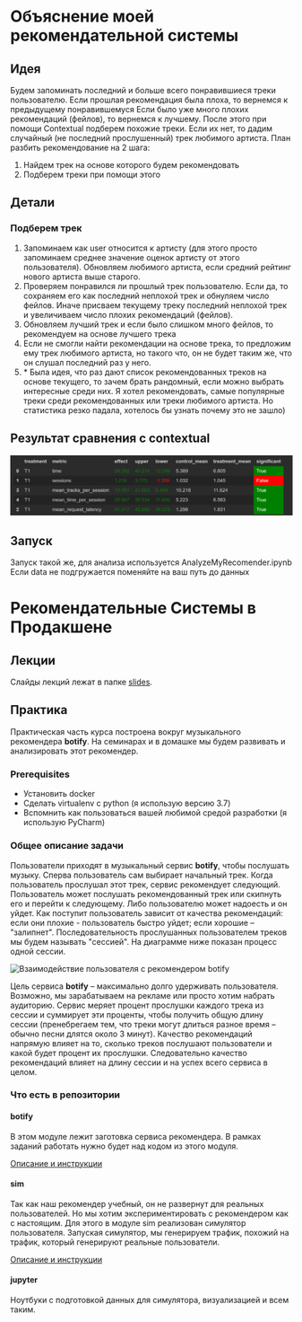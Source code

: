 # Объяснение моей рекомендательной системы
## Идея
Будем запоминать последний и больше всего понравившиеся треки пользователю.
Если прошлая рекомендация была плоха, то вернемся к предыдущему понравившемуся
Если было уже много плохих рекомендаций (фейлов), то вернемся к лучшему.
После этого при помощи Contextual подберем похожие треки. Если их нет, то дадим случайный
(не последний прослушенный) трек любимого артиста.
План разбить рекомендование на 2 шага:
1) Найдем трек на основе которого будем рекомендовать
2) Подберем треки при помощи этого

## Детали
### Подберем трек
1) Запоминаем как user относится к артисту
(для этого просто запоминаем среднее значение оценок артисту от этого пользователя).
Обновляем любимого артиста, если средний рейтинг нового артиста выше старого.
2) Проверяем понравился ли прошлый трек пользователю.
Если да, то сохраняем его как последний неплохой трек и обнуляем число фейлов.
Иначе присваем текущему треку последний неплохой трек и увеличиваем число плохих рекомендаций (фейлов).
3) Обновляем лучший трек и если было слишком много фейлов, то рекомендуем на основе лучшего трека
4) Если не смогли найти рекомендации на основе трека, то предложим ему трек любимого артиста,
но такого что, он не будет таким же, что он слушал последний раз у него.
5) \* Была идея, что раз дают список рекомендованных треков на основе текущего, то зачем брать рандомный,
если можно выбрать интересные среди них.
Я хотел рекомендовать, самые популярные треки среди рекомендованных или треки любимого артиста.
Но статистика резко падала, хотелось бы узнать почему это не зашло)
## Результат сравнения с contextual
![А/В эксперимент сранения с contextual](Statistic.png)
## Запуск
Запуск такой же, для анализа используется AnalyzeMyRecomender.ipynb
Если data не подгружается поменяйте на ваш путь до данных
# Рекомендательные Системы в Продакшене

## Лекции

Слайды лекций лежат в папке [slides](slides).

## Практика

Практическая часть курса построена вокруг музыкального рекомендера **botify**. 
На семинарах и в домашке мы будем развивать и анализировать этот рекомендер.

### Prerequisites

- Установить docker
- Сделать virtualenv c python (я использую версию 3.7)
- Вспомнить как пользоваться вашей любимой средой разработки (я использую PyCharm)

### Общее описание задачи

Пользователи приходят в музыкальный сервис **botify**, чтобы послушать музыку.
Сперва пользователь сам выбирает начальный трек.
Когда пользователь прослушал этот трек, сервис рекомендует следующий.
Пользователь может послушать рекомендованный трек или скипнуть его и перейти к следующему.
Либо пользователю может надоесть и он уйдет.
Как поступит пользователь зависит от качества рекомендаций: если они плохие - пользователь быстро уйдет; если хорошие – "залипнет".
Последовательность прослушанных пользователем треков мы будем называть "сессией".
На диаграмме ниже показан процесс одной сессии.  

![Взаимодействие пользователя с рекомендером botify](user-flow.png)

Цель сервиса **botify** – максимально долго удерживать пользователя.
Возможно, мы зарабатываем на рекламе или просто хотим набрать аудиторию.
Сервис меряет процент прослушки каждого трека из сессии и суммирует эти проценты, чтобы получить общую длину сессии (пренебрегаем тем, что треки могут длиться разное время – обычно песни длятся около 3 минут).
Качество рекомендаций напрямую влияет на то, сколько треков послушают пользователи и какой будет процент их прослушки.
Следовательно качество рекомендаций влияет на длину сессии и на успех всего сервиса в целом.

### Что есть в репозитории

#### botify

В этом модуле лежит заготовка сервиса рекомендера. 
В рамках заданий работать нужно будет над кодом из этого модуля.

[Описание и инструкции](botify/README.md)

#### sim

Так как наш рекомендер учебный, он не развернут для реальных пользователей. 
Но мы хотим экспериментировать с рекомендером как с настоящим.
Для этого в модуле sim реализован симулятор пользователя.
Запуская симулятор, мы генерируем трафик, похожий на трафик, который генерируют реальные пользователи.

[Описание и инструкции](sim/README.md)

#### jupyter

Ноутбуки с подготовкой данных для симулятора, визуализацией и всем таким.



